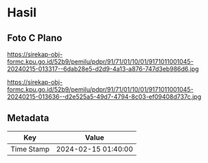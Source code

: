 # Hasil

## Foto C Plano

https://sirekap-obj-formc.kpu.go.id/52b9/pemilu/pdpr/91/71/01/10/01/9171011001045-20240215-013317--6dab28e5-d2d9-4a13-a876-747d3eb986d6.jpg

https://sirekap-obj-formc.kpu.go.id/52b9/pemilu/pdpr/91/71/01/10/01/9171011001045-20240215-013636--d2e525a5-49d7-4794-8c03-ef09408d737c.jpg


## Metadata

| Key        | Value               |
| ---------- | ------------------- |
| Time Stamp | 2024-02-15 01:40:00 |



